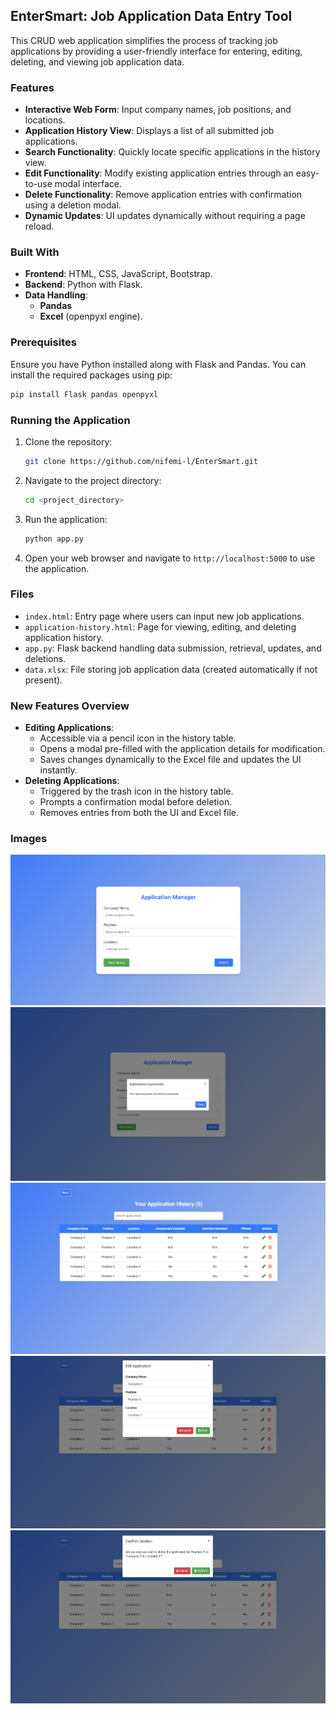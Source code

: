 ## EnterSmart: Job Application Data Entry Tool
This CRUD web application simplifies the process of tracking job applications by providing a user-friendly interface for entering, editing, deleting, and viewing job application data.

### Features
- **Interactive Web Form**: Input company names, job positions, and locations.
- **Application History View**: Displays a list of all submitted job applications.
- **Search Functionality**: Quickly locate specific applications in the history view.
- **Edit Functionality**: Modify existing application entries through an easy-to-use modal interface.
- **Delete Functionality**: Remove application entries with confirmation using a deletion modal.
- **Dynamic Updates**: UI updates dynamically without requiring a page reload.

### Built With
- **Frontend**: HTML, CSS, JavaScript, Bootstrap.
- **Backend**: Python with Flask.
- **Data Handling**: 
  - **Pandas**
  - **Excel** (openpyxl engine).

### Prerequisites
Ensure you have Python installed along with Flask and Pandas. You can install the required packages using pip:
```bash
pip install Flask pandas openpyxl
```

### Running the Application
1. Clone the repository:
   ```bash
   git clone https://github.com/nifemi-l/EnterSmart.git
   ```
2. Navigate to the project directory:
   ```bash
   cd <project_directory>
   ```
3. Run the application:
   ```bash
   python app.py
   ```
4. Open your web browser and navigate to `http://localhost:5000` to use the application.

### Files
- `index.html`: Entry page where users can input new job applications.
- `application-history.html`: Page for viewing, editing, and deleting application history.
- `app.py`: Flask backend handling data submission, retrieval, updates, and deletions.
- `data.xlsx`: File storing job application data (created automatically if not present).

### New Features Overview
- **Editing Applications**:
  - Accessible via a pencil icon in the history table.
  - Opens a modal pre-filled with the application details for modification.
  - Saves changes dynamically to the Excel file and updates the UI instantly.
- **Deleting Applications**:
  - Triggered by the trash icon in the history table.
  - Prompts a confirmation modal before deletion.
  - Removes entries from both the UI and Excel file.

### Images
![Entry Page](Screenshots/Entry%20Page.png)
![Addition Modal](Screenshots/Addition_Modal_Image.png)
![Application History Page](Screenshots/Application%20History%20Page.png)
![Edit Modal](Screenshots/Edit_Modal.png)
![Deletion Modal](Screenshots/Deletion_Modal.png)